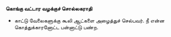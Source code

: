 **கொங்கு வட்டார வழக்குச் சொல்லகராதி**
- காட்டு வேலைகளுக்கு கூலி ஆட்களை அழைத்துச் செல்பவர். நீ என்ன கொத்துக்காரனோட்ட பன்னாட்டு பண்ற.


